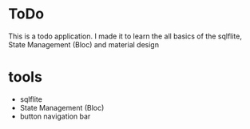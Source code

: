 # ToDo
This is a todo application. I made it to learn the all basics of the sqlflite,   State Management (Bloc) and material design
# tools
- sqlflite
- State Management (Bloc)
- button navigation bar


